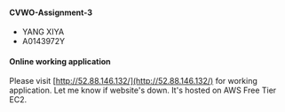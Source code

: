 #### CVWO-Assignment-3
* YANG XIYA
* A0143972Y

#### Online working application
Please visit [http://52.88.146.132/](http://52.88.146.132/) for working application.
Let me know if website's down. It's hosted on AWS Free Tier EC2.